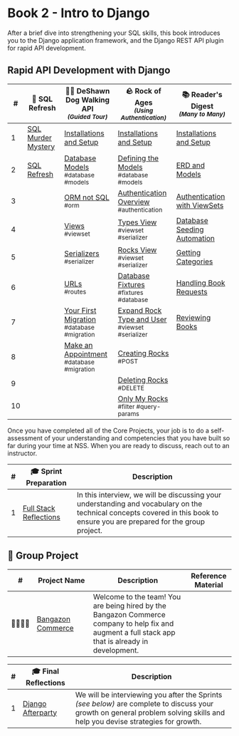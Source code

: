 # Book 2 - Intro to Django

After a brief dive into strengthening your SQL skills, this book introduces you to the Django application framework, and the Django REST API plugin for rapid API development.

## Rapid API Development with Django

| # |  🎥 SQL Refresh | 🐕‍🦺 DeShawn Dog Walking API <br/> <sub>_(Guided Tour)_</sub> | 🪨 Rock of Ages <br/> <sub>_(Using Authentication)_</sub> | 📚 Reader's Digest <br/> <sub>_(Many to Many)_</sub> |
|--|--|--|--|--|
| 1 | [SQL Murder Mystery][1] | [Installations and Setup][3] | [Installations and Setup][11] | [Installations and Setup][21] |
| 2 | [SQL Refresh][2] | [Database Models][4] <br/> <sub style="font-size:0.85rem;">\#database #models</sub> | [Defining the Models][12]  <br/> <sub style="font-size:0.85rem;">\#database #models</sub> | [ERD and Models][22] |
| 3 | | [ORM not SQL][5] <br/> <sub style="font-size:0.85rem;">\#orm</sub> | [Authentication Overview][13] <br/> <sub style="font-size:0.85rem;">\#authentication</sub> | [Authentication with ViewSets][23] |
| 4 | | [Views][6] <br/> <sub style="font-size:0.85rem;">\#viewset</sub> | [Types View][14] <br/> <sub style="font-size:0.85rem;">\#viewset \#serializer</sub> | [Database Seeding Automation][24] |
| 5 | | [Serializers][7] <br/> <sub style="font-size:0.85rem;">\#serializer</sub> | [Rocks View][15] <br/> <sub style="font-size:0.85rem;">\#viewset \#serializer</sub> | [Getting Categories][25] |
| 6 | | [URLs][8] <br/> <sub style="font-size:0.85rem;">\#routes</sub> | [Database Fixtures][16] <br/> <sub style="font-size:0.85rem;">\#fixtures \#database</sub> | [Handling Book Requests][26] |
| 7 | | [Your First Migration][9] <br/> <sub style="font-size:0.85rem;">\#database \#migration</sub> | [Expand Rock Type and User][17] <br/> <sub style="font-size:0.85rem;">\#viewset \#serializer</sub> | [Reviewing Books][27] |
| 8 | | [Make an Appointment][10] <br/> <sub style="font-size:0.85rem;">\#database \#migration</sub> | [Creating Rocks][18] <br/> <sub style="font-size:0.85rem;">\#POST</sub> |  |
| 9 | | | [Deleting Rocks][19] <br/> <sub style="font-size:0.85rem;">\#DELETE</sub> |  |
| 10 | | | [Only My Rocks][20] <br/> <sub style="font-size:0.85rem;">\#filter \#query-params</sub> |  |

Once you have completed all of the Core Projects, your job is to do a self-assessment of your understanding and competencies that you have built so far during your time at NSS. When you are ready to discuss, reach out to an instructor.

| #   | 🎓 Sprint Preparation | Description |
| --- | --- | -- |
| 1   | [Full Stack Reflections][31] | In this interview, we will be discussing your understanding and vocabulary on the technical concepts covered in this book to ensure you are prepared for the group project. |

## 🔐 Group Project

| # | Project&nbsp;Name | Description | Reference Material |
|--|--|--|--|
| 👨‍👩‍👧‍👧 | [Bangazon Commerce][29] | Welcome to the team! You are being hired by the Bangazon Commerce company to help fix and augment a full stack app that is already in development. |

| #   | 🎓 Final Reflections | Description |
| --- | ------------------ | --- |
| 1   | [Django Afterparty](./chapters/FINAL_REFLECTIONS.md) | We will be interviewing you after the Sprints _(see below)_ are complete to discuss your growth on general problem solving skills and help you devise strategies for growth. |


[1]: https://mystery.knightlab.com/
[2]: ./chapters/SQL_REFRESH.md

[3]: ./chapters/DD_SETUP.md
[4]: ./chapters/DD_DJANGO_MODELS.md
[5]: ./chapters/DD_DJANGO_ORM.md
[6]: ./chapters/DD_DJANGO_VIEWS.md
[7]: ./chapters/DD_DJANGO_SERIALIZERS.md
[8]: ./chapters/DD_DJANGO_URLS.md
[9]: ./chapters/DD_MIGRATION.md
[10]: ./chapters/DD_MAKE_APPOINTMENT.md

[11]: ./chapters/ROA_INSTALLS.md
[12]: ./chapters/ROA_MODELS.md
[13]: ./chapters/ROA_AUTHENTICATION.md
[14]: ./chapters/ROA_TYPE_VIEW.md
[15]: ./chapters/ROA_ROCK_VIEW.md
[16]: ./chapters/ROA_FIXTURES.md
[17]: ./chapters/ROA_EXPAND_USER_TYPE.md
[18]: ./chapters/ROA_CREATE_ROCK.md
[19]: ./chapters/ROA_DELETE.md
[20]: ./chapters/ROA_FILTERING_BY_USER.md

[21]: ./chapters/RD_SETUP.md
[22]: ./chapters/RD_MODELS.md
[23]: ./chapters/RD_AUTH.md
[24]: ./chapters/RD_SEED.md
[25]: ./chapters/RD_CATEGORIES.md
[26]: ./chapters/RD_BOOKS.md
[27]: ./chapters/RD_REVIEWS.md
[28]: ./chapters/RD_CLIENT.md

[29]: ./chapters/BANG_SETUP.md
[30]: ./chapters/RARE_REST.md
[31]: ./chapters/FULL_STACK_REFLECTIONS.md